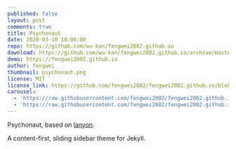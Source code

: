 ```yaml
---
published: false
layout: post
comments: true
title: Psychonaut
date: 2020-03-10 18:00:00
repo: https://github.com/wu-kan/fengwei2002.github.io
download: https://github.com/wu-kan/fengwei2002.github.io/archive/master.zip
demo: https://fengwei2002.github.io
author: fengwei
thumbnail: psychonaut.png
license: MIT
license_link: https://github.com/fengwei2002/fengwei2002.github.io/blob/master/LICENSE
carousel:
  - 'https://raw.githubusercontent.com/fengwei2002/fengwei2002.github.io/master/public/image/template01.png'
  - 'https://raw.githubusercontent.com/fengwei2002/fengwei2002.github.io/master/public/image/template02.png'
---
```


Psychonaut, based on [lanyon](https://github.com/poole/lanyon).

A content-first, sliding sidebar theme for Jekyll.
